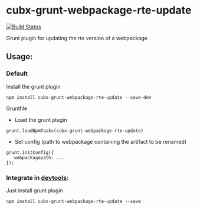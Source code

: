 # cubx-grunt-webpackage-rte-update

[![Build Status](https://travis-ci.org/cubbles/cubx-grunt-webpackage-rte-update.svg?branch=develop)](https://travis-ci.org/cubbles/cubx-grunt-webpackage-rte-update)

Grunt plugin for updating the rte version of a webpackage

## Usage:

### Default

Install the grunt plugin 

```
npm install cubx-grunt-webpackage-rte-update --save-dev
```

Gruntfile

* Load the grunt plugin
    
```    
grunt.loadNpmTasks(cubx-grunt-webpackage-rte-update)
```
        
* Set config (path to webpackage containing the artifact to be renamed) 
    
```        
grunt.initConfig({
   webpackagepath: ...
});
```

 
### Integrate in [devtools](https://github.com/cubbles/cubbles-coder-devtools): 
Just install grunt plugin
  
```
npm install cubx-grunt-webpackage-rte-update --save
```

